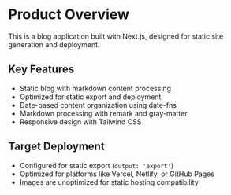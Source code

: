 # Product Overview

This is a blog application built with Next.js, designed for static site generation and deployment.

## Key Features
- Static blog with markdown content processing
- Optimized for static export and deployment
- Date-based content organization using date-fns
- Markdown processing with remark and gray-matter
- Responsive design with Tailwind CSS

## Target Deployment
- Configured for static export (`output: 'export'`)
- Optimized for platforms like Vercel, Netlify, or GitHub Pages
- Images are unoptimized for static hosting compatibility